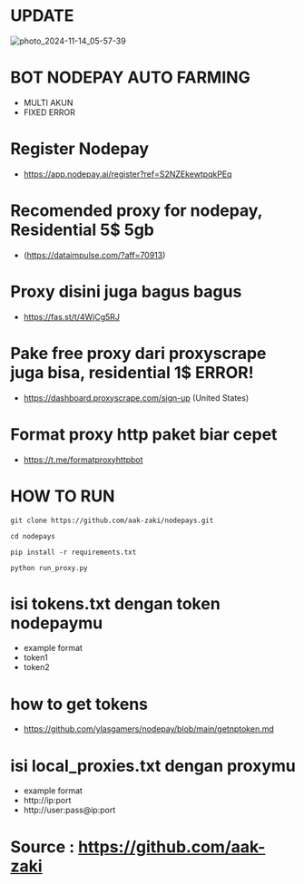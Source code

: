 # UPDATE
![photo_2024-11-14_05-57-39](https://github.com/user-attachments/assets/d6e5bb3e-26c9-43a7-a8ab-b5c9a78b80fb)

# BOT NODEPAY AUTO FARMING
- MULTI AKUN
- FIXED ERROR

# Register Nodepay
- https://app.nodepay.ai/register?ref=S2NZEkewtpqkPEq

# Recomended proxy for nodepay, Residential 5$ 5gb
- (https://dataimpulse.com/?aff=70913)

# Proxy disini juga bagus bagus
- https://fas.st/t/4WjCg5RJ

# Pake free proxy dari proxyscrape juga bisa, residential 1$ ERROR!
- https://dashboard.proxyscrape.com/sign-up (United States)

# Format proxy http paket biar cepet
- https://t.me/formatproxyhttpbot

# HOW TO RUN
```
git clone https://github.com/aak-zaki/nodepays.git
```
```
cd nodepays
```
```
pip install -r requirements.txt
```
```
python run_proxy.py
```

# isi tokens.txt dengan token nodepaymu
- example format
- token1
- token2

# how to get tokens
- https://github.com/ylasgamers/nodepay/blob/main/getnptoken.md

# isi local_proxies.txt dengan proxymu
- example format
- http://ip:port
- http://user:pass@ip:port

# Source : https://github.com/aak-zaki

